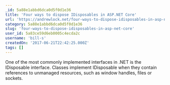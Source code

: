 ```yaml
---
_id: 5a88e1abbd6dca0d5f0d1e36
title: 'Four ways to dispose IDisposables in ASP.NET Core'
url: 'https://andrewlock.net/four-ways-to-dispose-idisposables-in-asp-net-core/'
category: 5a88e1abbd6dca0d5f0d1e36
slug: 'four-ways-to-dispose-idisposables-in-asp-net-core'
user_id: 5a83ce59d6eb0005c4ecda2c
username: 'bill-s'
createdOn: '2017-06-21T22:42:25.000Z'
tags: []
---
```


One of the most commonly implemented interfaces in .NET is the IDisposable interface. Classes implement IDisposable when they contain references to unmanaged resources, such as window handles, files or sockets. 

